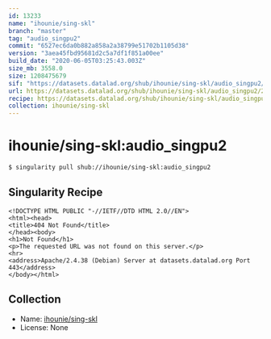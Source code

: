 ```yaml
---
id: 13233
name: "ihounie/sing-skl"
branch: "master"
tag: "audio_singpu2"
commit: "6527ec6da0b882a858a2a38799e51702b1105d38"
version: "3aea45fbd95681d2c5a7df1f851a00ee"
build_date: "2020-06-05T03:25:43.003Z"
size_mb: 3558.0
size: 1208475679
sif: "https://datasets.datalad.org/shub/ihounie/sing-skl/audio_singpu2/2020-06-05-6527ec6d-3aea45fb/3aea45fbd95681d2c5a7df1f851a00ee.sif"
url: https://datasets.datalad.org/shub/ihounie/sing-skl/audio_singpu2/2020-06-05-6527ec6d-3aea45fb/
recipe: https://datasets.datalad.org/shub/ihounie/sing-skl/audio_singpu2/2020-06-05-6527ec6d-3aea45fb/Singularity
collection: ihounie/sing-skl
---
```


# ihounie/sing-skl:audio_singpu2

```bash
$ singularity pull shub://ihounie/sing-skl:audio_singpu2
```

## Singularity Recipe

```singularity
<!DOCTYPE HTML PUBLIC "-//IETF//DTD HTML 2.0//EN">
<html><head>
<title>404 Not Found</title>
</head><body>
<h1>Not Found</h1>
<p>The requested URL was not found on this server.</p>
<hr>
<address>Apache/2.4.38 (Debian) Server at datasets.datalad.org Port 443</address>
</body></html>
```

## Collection

 - Name: [ihounie/sing-skl](https://github.com/ihounie/sing-skl)
 - License: None

